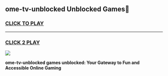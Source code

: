 
## ome-tv-unblocked Unblocked Games👋
<h3>
<a href="https://news.freeplayer.one?title=ome-tv-unblocked&ref=16F">CLICK TO PLAY</a></h3>
<hr>

<h3>
<a href="https://news.freeplayer.one?title=ome-tv-unblocked&ref=16F">CLICK 2 PLAY</a>
  
</h3>

<a href="https://news.freeplayer.one?title=ome-tv-unblocked&ref=16F/"><img src="https://clearcache.store/games.png"></a>


**ome-tv-unblocked games unblocked: Your Gateway to Fun and Accessible Online Gaming**
